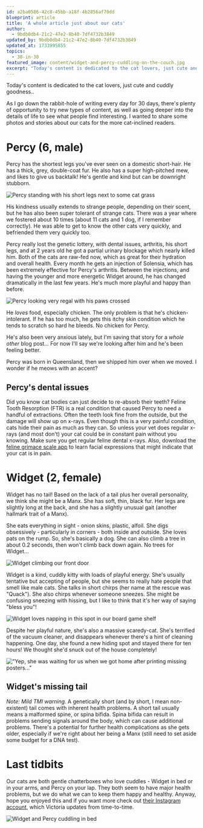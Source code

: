 ```yaml
---
id: a2ba0586-42c8-45bb-a18f-4b2856af70dd
blueprint: article
title: 'A whole article just about our cats'
author:
  - 9bdb0db4-21c2-47e2-8b40-7df4732b3849
updated_by: 9bdb0db4-21c2-47e2-8b40-7df4732b3849
updated_at: 1733995855
topics:
  - 30-in-30
featured_image: content/widget-and-percy-cuddling-on-the-couch.jpg
excerpt: "Today's content is dedicated to the cat lovers, just cute and cuddly goodness.."
---
```

Today's content is dedicated to the cat lovers, just cute and cuddly goodness.. 

As I go down the rabbit-hole of writing every day for 30 days, there's plenty of opportunity to try new types of content, as well as going deeper into the details of life to see what people find interesting. I wanted to share some photos and stories about our cats for the more cat-inclined readers. 

# Percy (6, male)
Percy has the shortest legs you've ever seen on a domestic short-hair. He has a thick, grey, double-coat fur. He also has a super high-pitched mew, and likes to give us backtalk! He's gentle and kind but can be downright stubborn. 

![Percy standing with his short legs next to some cat grass](/assets/content/cats/percy-standing-cat-grass.jpg "Percy standing with his short legs next to some cat grass")

His kindness usually extends to strange people, depending on their scent, but he has also been super tolerant of strange cats. There was a year where we fostered about 10 times (about 11 cats and 1 dog, if I remember correctly). He was able to get to know the other cats very quickly, and befriended them very quickly too. 

Percy really lost the genetic lottery, with dental issues, arthritis, his short legs, and at 2 years old he got a partial urinary blockage which nearly killed him. Both of the cats are raw-fed now, which as great for their hydration and overall health. Every month he gets an injection of Solensia, which has been extremely effective for Percy's arthritis. Between the injections, and having the younger and more energetic Widget around, he has changed dramatically in the last few years. He's much more playful and happy than before. 

![Percy looking very regal with his paws crossed](/assets/content/cats/percy-hands-crossed.jpg "Percy looking very regal with his paws crossed")

He _loves_ food, especially chicken. The only problem is that he's chicken-intolerant. If he has too much, he gets this itchy skin condition which he tends to scratch so hard he bleeds. No chicken for Percy.

He's also been very anxious lately, but I'm saving that story for a _whole other_ blog post... For now I'll say we're looking after him and he's been feeling better.

Percy was born in Queensland, then we shipped him over when we moved. I wonder if he meows with an accent?

## Percy's dental issues
Did you know cat bodies can just decide to re-absorb their teeth? Feline Tooth Resorption (FTR) is a real condition that caused Percy to need a handful of extractions. Often the teeth look fine from the outside, but the damage will show up on x-rays. Even though this is a very painful condition, cats hide their pain as much as they can. So unless your vet does regular x-rays (and most don't) your cat could be in constant pain without you knowing. Make sure you get regular feline dental x-rays. Also, download the [feline grimace scale app](https://play.google.com/store/apps/details?id=com.universitedemontreal.felinegrimacescale&hl=en_AU&pli=1) to learn facial expressions that might indicate that your cat is in pain.

# Widget (2, female)
Widget has no tail! Based on the lack of a tail plus her overall personality, we think she might be a Manx. She has soft, thin, black fur.  Her legs are slightly long at the back, and she has a slightly unusual gait (another hallmark trait of a Manx).

She eats everything in sight - onion skins, plastic, alfoil. She digs obsessively - particularly in corners - both inside and outside. She loves pats on the rump. So, she's basically a dog. She can also climb a tree in about 0.2 seconds, then won't climb back down again. No trees for Widget... 

![Widget climbing our front door](/assets/content/cats/widget-climbing-front-door.jpg "Widget climbing our front door")

Widget is a kind, cuddly kitty with loads of playful energy. She's usually tentative but accepting of people, but she seems to really hate people that smell like male cats. She talks in short chirps (her name at the rescue was "Quack"). She also chirps whenever someone sneezes. She might be confusing sneezing with hissing, but I like to think that it's her way of saying "bless you"!

![Widget loves napping in this spot in our board game shelf](/assets/content/cats/widget-hiding-kallax.jpg "Widget loves napping in this spot in our board game shelf")

Despite her playful nature, she's also a massive scaredy-cat. She's terrified of the vacuum cleaner, and disappears whenever there's a hint of cleaning happening. One day, she found a new hiding spot and stayed there for ten hours! We thought she'd snuck out of the house completely!

!["Yep, she was waiting for us when we got home after printing missing posters..."](/assets/content/cats/widget-missing.jpg "Yep, she was waiting for us when we got home after printing missing posters...")

## Widget's missing tail
_Note: Mild TMI warning._
A genetically short (and by short, I mean non-existent) tail comes with inherent health problems. A short tail usually means a malformed spine, or spina bifida. Spina bifida can result in problems sending signals around the body, which can cause additional problems. There's a potential for further health complications as she gets older, especially if we're right about her being a Manx (still need to set aside some budget for a DNA test).

# Last tidbits
Our cats are both gentle chatterboxes who love cuddles - Widget in bed or in your arms, and Percy on your lap. They both seem to have major health problems, but we do what we can to keep them happy and healthy. Anyway, hope you enjoyed this and if you want more check out [their Instagram account](https://www.instagram.com/percyandwidget/), which Victoria updates from time-to-time.

![Widget and Percy cuddling in bed](/assets/content/cats/widget-and-percy-cuddling.jpg "Widget and Percy cuddling in bed")